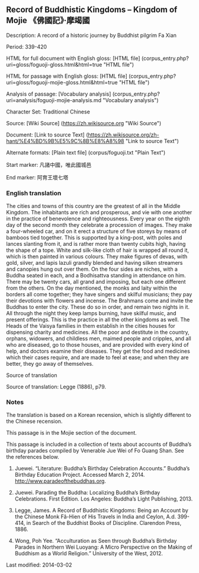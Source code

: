 ##  Record of Buddhistic Kingdoms – Kingdom of Mojie 《佛國記》‧摩竭國

Description: A record of a historic journey by Buddhist pilgrim Fa Xian

Period: 339-420

HTML for full document with English gloss: [HTML file] (corpus_entry.php?uri=gloss/foguoji-gloss.html&html=true "HTML file")

HTML for passage with English gloss: [HTML file] (corpus_entry.php?uri=gloss/foguoji-mojie-gloss.html&html=true "HTML file")

Analysis of passage: [Vocabulary analysis] (corpus_entry.php?uri=analysis/foguoji-mojie-analysis.md "Vocabulary analysis")

Character Set: Traditional Chinese

Source: [Wiki Source] (https://zh.wikisource.org "Wiki Source")

Document: [Link to source Text] (https://zh.wikisource.org/zh-hant/%E4%BD%9B%E5%9C%8B%E8%A8%98 "Link to source Text")

Alternate formats: [Plain text file] (corpus/foguoji.txt "Plain Text")

Start marker: 凡諸中國，唯此國城邑

End marker: 阿育王壞七塔

### English translation

The cities and towns of this country are the greatest of all in the Middle Kingdom. The inhabitants are rich and prosperous, and vie with one another in the practice of benevolence and righteousness. Every year on the eighth day of the second month they celebrate a procession of images. They make a four-wheeled car, and on it erect a structure of five storeys by means of bamboos tied together. This is supported by a king-post, with poles and lances slanting from it, and is rather more than twenty cubits high, having the shape of a tope. White and silk-like cloth of hair is wrapped all round it, which is then painted in various colours. They make figures of devas, with gold, silver, and lapis lazuli grandly blended and having silken streamers and canopies hung out over them. On the four sides are niches, with a Buddha seated in each, and a Bodhisattva standing in attendance on him. There may be twenty cars, all grand and imposing, but each one different from the others. On the day mentioned, the monks and laity within the borders all come together; they have singers and skilful musicians; they pay their devotions with flowers and incense. The Brahmans come and invite the Buddhas to enter the city. These do so in order, and remain two nights in it. All through the night they keep lamps burning, have skilful music, and present offerings. This is the practice in all the other kingdoms as well. The Heads of the Vaisya families in them establish in the cities houses for dispensing charity and medicines. All the poor and destitute in the country, orphans, widowers, and childless men, maimed people and cripples, and all who are diseased, go to those houses, and are provided with every kind of help, and doctors examine their diseases. They get the food and medicines which their cases require, and are made to feel at ease; and when they are better, they go away of themselves.

Source of translation

Source of translation: Legge (1886), p79.

### Notes

The translation is based on a Korean recension, which is slightly different to the Chinese recension.

This passage is in the Mojie section of the document.

This passage is included in a collection of texts about accounts of Buddha’s birthday parades compiled by Venerable Jue Wei of Fo Guang Shan. See the references below.

1. Juewei. “Literature: Buddha’s Birthday Celebration Accounts.” Buddha’s Birthday Education Project. Accessed March 2, 2014. <a href="http://www.paradeofthebuddhas.org">http://www.paradeofthebuddhas.org</a>.

2. Juewei. Parading the Buddha: Localizing Buddha’s Birthday Celebrations. First Edition. Los Angeles: Buddha’s Light Publishing, 2013.

3. Legge, James. A Record of Buddhistic Kingdoms: Being an Account by the Chinese Monk Fâ-Hien of His Travels in India and Ceylon, A.d. 399-414, in Search of the Buddhist Books of Discipline. Clarendon Press, 1886.

4. Wong, Poh Yee. “Acculturation as Seen through Buddha’s Birthday Parades in Northern Wei Luoyang: A Micro Perspective on the Making of Buddhism as a World Religion.” University of the West, 2012.

Last modified: 2014-03-02
